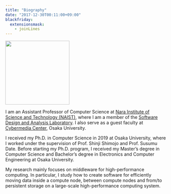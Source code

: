 ```yaml
---
title: "Biography"
date: "2017-12-30T00:11:00+09:00"
blackfriday:
  extensionsmask:
    - joinLines
---
```


<img src="/images/avatar.jpg" style="margin-left: 0;" width="200" height="200">

I am an Assistant Professor of Computer Science at [Nara Institute of Science
and Technology (NAIST)](http://www.naist.jp/en/), where I am a member of the
[Software Design and Analysis Laboratory](https://sdlab.naist.jp/).
I also serve as a guest faculty at [Cybermedia
Center](https://www.cmc.osaka-u.ac.jp/?lang=en), Osaka University.

I received my Ph.D. in Computer Science in 2019 at Osaka University, where
I worked under the supervision of Prof. Shinji Shimojo and Prof. Susumu
Date. Before starting my Ph.D. program, I received my Master’s degree in
Computer Science and Bachelor’s degree in Electronics and Computer
Engineering at Osaka University.

My research mainly focuses on middleware for high-performance computing. In
particular, I study how to create software for efficiently moving data inside
a compute node, between compute nodes and from/to persistent storage on a
large-scale high-performance computing system.
